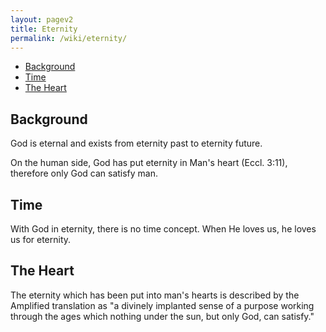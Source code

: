 ```yaml
---
layout: pagev2
title: Eternity
permalink: /wiki/eternity/
---
```


- [Background](#background)
- [Time](#time)
- [The Heart](#the-heart)

## Background

God is eternal and exists from eternity past to eternity future.

On the human side, God has put eternity in Man's heart (Eccl. 3:11), therefore only God can satisfy man.

## Time

With God in eternity, there is no time concept. When He loves us, he loves us for eternity.

## The Heart

The eternity which has been put into man's hearts is described by the Amplified translation as "a divinely implanted sense of a purpose working through the ages which nothing under the sun, but only God, can satisfy."